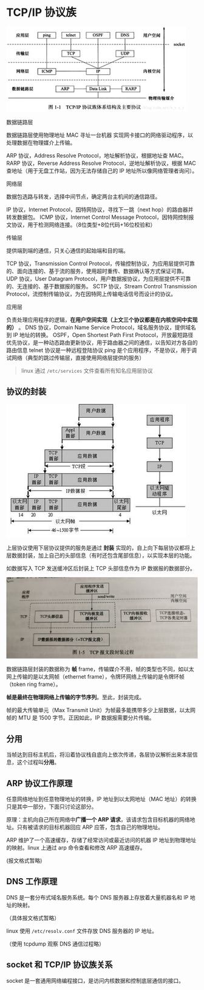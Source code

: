 # TCP/IP 协议族

![TCP/IP协议族](./assets/tcp_ip_protocols.png)

数据链路层

数据链路层使用物理地址 MAC 寻址一台机器
实现网卡接口的网络驱动程序，以处理数据在物理媒介上传输。

ARP 协议，Address Resolve Protocol，地址解析协议，根据地址查 MAC。
RARP 协议，Reverse Address Resolve Protocol，逆地址解析协议，根据 MAC 查地址（用于无盘工作站，因为无法存储自己的 IP 地址所以像网络管理者询问）。

网络层

数据包选路与转发，选择中间节点，确定两台主机间的通信路径。

IP 协议，Internet Protocol，因特网协议，寻找下一跳（next hop）的路由器并转发数据包。
ICMP 协议，Internet Control Message Protocol，因特网控制报文协议，用于检测网络连接。（8位类型+8位代码+16位校验和）

传输层

提供端到端的通信，只关心通信的起始端和目的端。

TCP 协议，Transmission Control Protocol，传输控制协议，为应用层提供可靠的、面向连接的、基于流的服务，使用超时重传、数据确认等方式保证可靠。
UDP 协议，User Datagram Protocol，用户数据报协议，为应用层提供不可靠的、无连接的、基于数据报的服务。
SCTP 协议，Stream Control Transmission Protocol，流控制传输协议，为在因特网上传输电话信号而设计的协议。

应用层

负责处理应用程序的逻辑，**在用户空间实现（上文三个协议都是在内核空间中实现的）**
。
DNS 协议，Domain Name Service Protocol，域名服务协议，提供域名到 IP 地址的转换。
OSPF，Open Shortest Path First Protocol，开放最短路径优先协议，是一种动态路由更新协议，用于路由器之间的通信，以告知对方各自的路由信息
telnet 协议是一种远程登陆协议
ping 是个应用程序，不是协议，用于调试网络（典型的跳过传输层，直接使用网络层提供的服务）

> linux 通过 `/etc/services` 文件查看所有知名应用层协议

## 协议的封装

![协议的封装](./assets/protocols_encapsulation.png)

上层协议使用下层协议提供的服务是通过 **封装** 实现的，自上向下每层协议都将上层数据封装，加上自己的头部信息（有时还包含尾部信息），以实现本层的功能。

如数据写入 TCP 发送缓冲区后封装上 TCP 头部信息作为 IP 数据报的数据部分。

![TCP 报文段的封装](./assets/tcp_encapsulation.jpg)

数据链路层封装的数据称为 **帧** frame，传输媒介不用，帧的类型也不同，如以太网上传输的是以太网帧（ethernet frame），令牌环网络上传输的是令牌环帧（token ring frame）。

**帧是最终在物理网络上传输的字节序列**。至此，封装完成。

帧的最大传输单元（Max Transmit Unit）为帧最多能携带多少上层数据，以太网帧的 MTU 是 1500 字节。正因如此，IP 数据报需要分片传输。

## 分用

当帧达到目标主机后，将沿着协议栈自底向上依次传递，各层协议解析出来本层信息，这个过程叫**分用**。

## ARP 协议工作原理

任意网络地址到任意物理地址的转换，IP 地址到以太网地址（MAC 地址）的转换只是其中一部分，下面只讨论这部分。

原理：主机向自己所在网络中**广播一个 ARP 请求**，该请求包含目标机器的网络地址。只有被请求的目标机器回应 ARP 应答，包含自己的物理地址。

ARP 维护了一个高速缓存，存储了经常访问或最近访问的机器 IP 地址到物理地址的映射。linux 上通过 arp 命令查看和修改 ARP 高速缓存。

(报文格式暂略)

## DNS 工作原理

DNS 是一套分布式域名服务系统。每个 DNS 服务器上存放着大量机器名和 IP 地址的映射。

（具体报文格式暂略）

linux 使用 `/etc/resolv.conf` 文件存放 DNS 服务器的 IP 地址。


（使用 tcpdump 观察 DNS 通信过程略）

## socket 和 TCP/IP 协议族关系

socket 是一套通用网络编程接口，是访问内核数据和控制底层通信的接口。